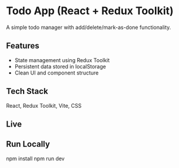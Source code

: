 # Todo App (React + Redux Toolkit)

A simple todo manager with add/delete/mark-as-done functionality.

## Features
- State management using Redux Toolkit
- Persistent data stored in localStorage
- Clean UI and component structure

## Tech Stack
React, Redux Toolkit, Vite, CSS

## Live
<your link>

## Run Locally
npm install
npm run dev
